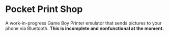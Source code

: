 # Pocket Print Shop

A work-in-progress Game Boy Printer emulator that sends pictures to your phone
via Bluetooth. **This is incomplete and nonfunctional at the moment.**
